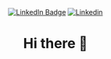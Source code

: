 
<div id="badges" align="center">
 
<a href="https://vk.com/chizhov_net">
  <img src="https://img.shields.io/badge/-Vkontakte-003f5c?style=for-the-badge&logo=Vk" alt="LinkedIn Badge"/></a>

<a href="https://www.linkedin.com/in/andrey-chiz-435987264/">
  <img src="https://img.shields.io/badge/linkedin-%230077B5.svg?style=for-the-badge&logo=linkedin&logoColor=white" alt="Linkedin"/></a>


  <h1>Hi there 👋</h1>
</div>
   

<!--
**JustCoolDude/JustCoolDude** is a ✨ _special_ ✨ repository because its `README.md` (this file) appears on your GitHub profile.

Here are some ideas to get you started:

- 🔭 I’m currently working on ...
- 🌱 I’m currently learning ...
- 👯 I’m looking to collaborate on ...
- 🤔 I’m looking for help with ...
- 💬 Ask me about ...
- 📫 How to reach me: ...
- 😄 Pronouns: ...
- ⚡ Fun fact: ...
-->
